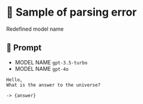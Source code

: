 # 🔴 Sample of parsing error

Redefined model name

## 💬 Prompt

-   MODEL NAME `gpt-3.5-turbo`
-   MODEL NAME `gpt-4o`

```
Hello,
What is the answer to the universe?
```

`-> {answer}`
